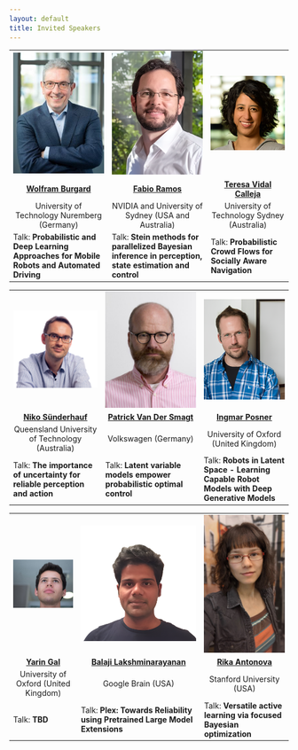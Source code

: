 ```yaml
---
layout: default
title: Invited Speakers
---
```


<table class="table-condensed">
<tbody>
<tr>
<td style="text-align: center; vertical-align: middle;"><div class="circular--portrait"><img src="/img/burgard.jpg" alt="Wolfram Burgard"></div></td>
<td style="text-align: center; vertical-align: middle;"><div class="circular--portrait"><img src="/img/ramos.png" alt="Fabio Ramos"></div></td>
<td style="text-align: center; vertical-align: middle;"><div class="circular--square"><img src="/img/vidal_calleja.png" alt="Teresa Vidal Calleja"></div></td>
</tr>
<tr>
<td style="text-align: center; vertical-align: middle;"><a href="http://www2.informatik.uni-freiburg.de/~burgard/"><b>Wolfram Burgard</b></a></td>
<td style="text-align: center; vertical-align: middle;"><a href="https://fabioramos.github.io/Home.html"><b>Fabio Ramos</b></a></td>
<td style="text-align: center; vertical-align: middle;"><a href="https://profiles.uts.edu.au/Teresa.VidalCalleja"><b>Teresa Vidal Calleja</b></a></td>
</tr>
<tr>
<td style="text-align: center; vertical-align: middle;">University of Technology Nuremberg (Germany)</td>
<td style="text-align: center; vertical-align: middle;">NVIDIA and University of Sydney (USA and Australia)</td>
<td style="text-align: center; vertical-align: middle;">University of Technology Sydney (Australia)</td>
</tr>
<tr>
<td>Talk: <b>Probabilistic and Deep Learning Approaches for Mobile Robots and Automated Driving</b></td>
<td>Talk: <b>Stein methods for parallelized Bayesian inference in perception, state estimation and control</b></td>
<td>Talk: <b>Probabilistic Crowd Flows for Socially Aware Navigation</b></td>
</tr>
</tbody>
</table>

<table class="table-condensed">
<tbody>
<tr>
<td style="text-align: center; vertical-align: middle;"><div class="circular--square"><img src="/img/suenderhauf.png" alt="Niko Sünderhauf"></div></td>
<td style="text-align: center; vertical-align: middle;"><div class="circular--portrait"><img src="/img/smagt.jpg" alt="Patrick Van Der Smagt"></div></td>
<td style="text-align: center; vertical-align: middle;"><div class="circular--portrait"><img src="/img/posner4x.png" alt="Ingmar Posner"></div></td>
</tr>
<tr>
<td style="text-align: center; vertical-align: middle;"><a href="https://nikosuenderhauf.github.io/"><b>Niko Sünderhauf</b></a></td>
<td style="text-align: center; vertical-align: middle;"><a href="https://argmax.ai/team/patrick-van-der-smagt/"><b>Patrick Van Der Smagt</b></a></td>
<td style="text-align: center; vertical-align: middle;"><a href="https://eng.ox.ac.uk/people/ingmar-posner/"><b>Ingmar Posner</b></a></td>
</tr>
<tr>
<td style="text-align: center; vertical-align: middle;">Queensland University of Technology (Australia)</td>
<td style="text-align: center; vertical-align: middle;">Volkswagen (Germany)</td>
<td style="text-align: center; vertical-align: middle;">University of Oxford (United Kingdom)</td>
</tr>
<tr>
<td>Talk: <b>The importance of uncertainty for reliable perception and action</b></td>
<td>Talk: <b>Latent variable models empower probabilistic optimal control</b></td>
<td>Talk: <b>Robots in Latent Space - Learning Capable Robot Models with Deep Generative Models</b></td>
</tr>
</tbody>
</table>

<table class="table table-condensed">
<tbody>
<tr>
<!--<td><div class="circular--portrait"><img src="/img/agha.jpg" alt="Ali Agha"></div></td>-->
<td style="text-align: center; vertical-align: middle;"><div class="circular--landscape"><img src="/img/gal.jpg" alt="Yarin Gal"></div></td>
<td style="text-align: center; vertical-align: middle;"><div class="circular--square"><img src="/img/balaji.png" alt="Balaji Lakshminarayanan"></div></td>
<td style="text-align: center; vertical-align: middle;"><div class="circular--portrait"><img src="/img/antonova.png" alt="Rika Antonova"></div></td>
</tr>
<tr>
<!--<td style="text-align: center; vertical-align: middle;"><a href="https://aliagha.site/"><b>Ali Agha</b></a></td>-->
<td style="text-align: center; vertical-align: middle;"><a href="https://www.cs.ox.ac.uk/people/yarin.gal/website/"><b>Yarin Gal</b></a></td>
<td style="text-align: center; vertical-align: middle;"><a href="http://www.gatsby.ucl.ac.uk/~balaji/"><b>Balaji Lakshminarayanan</b></a></td>
<td style="text-align: center; vertical-align: middle;"><a href="https://contactrika.github.io/"><b>Rika Antonova</b></a></td>
</tr>
<tr>
<!--<td style="text-align: center; vertical-align: middle;">JPL NASA (USA)</td>-->
<td style="text-align: center; vertical-align: middle;">University of Oxford (United Kingdom)</td>
<td style="text-align: center; vertical-align: middle;">Google Brain (USA)</td>
<td style="text-align: center; vertical-align: middle;">Stanford University (USA)</td>
</tr>
<tr>
<!--<td style="text-align: center; vertical-align: middle;">Talk: <b>TBD</b></td>-->
<td>Talk: <b>TBD</b></td>
<td>Talk: <b>Plex: Towards Reliability using Pretrained Large Model Extensions</b></td>
<td>Talk: <b>Versatile active learning via focused Bayesian optimization</b></td>
</tr>
</tbody>
</table>
